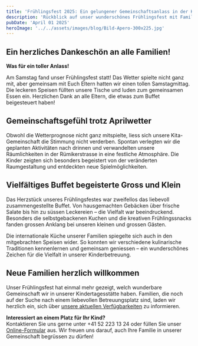 ```yaml
---
title: 'Frühlingsfest 2025: Ein gelungener Gemeinschaftsanlass in der KiTa Luftibus'
description: 'Rückblick auf unser wunderschönes Frühlingsfest mit Familien, leckerem Buffet und schönen Momenten trotz wechselhaftem Wetter'
pubDate: 'April 01 2025'
heroImage: '../../assets/images/blog/Bild-Apero-300x225.jpg'
---
```


## Ein herzliches Dankeschön an alle Familien!

**Was für ein toller Anlass!**

Am Samstag fand unser Frühlingsfest statt! Das Wetter spielte nicht ganz mit, aber gemeinsam mit
Euch Eltern hatten wir einen tollen Samstagmittag. Die leckeren Speisen füllten unsere Tische und
luden zum gemeinsamen Essen ein. Herzlichen Dank an alle Eltern, die etwas zum Buffet beigesteuert
haben!

## Gemeinschaftsgefühl trotz Aprilwetter

Obwohl die Wetterprognose nicht ganz mitspielte, liess sich unsere Kita-Gemeinschaft die Stimmung
nicht verderben. Spontan verlegten wir die geplanten Aktivitäten nach drinnen und verwandelten
unsere Räumlichkeiten in der Rümikerstrasse in eine festliche Atmosphäre. Die Kinder zeigten sich
besonders begeistert von der veränderten Raumgestaltung und entdeckten neue Spielmöglichkeiten.

## Vielfältiges Buffet begeisterte Gross und Klein

Das Herzstück unseres Frühlingsfestes war zweifellos das liebevoll zusammengestellte Buffet. Von
hausgemachten Gebäcken über frische Salate bis hin zu süssen Leckereien – die Vielfalt war
beeindruckend. Besonders die selbstgebackenen Kuchen und die kreativen Frühlingssnacks fanden
grossen Anklang bei unseren kleinen und grossen Gästen.

Die internationale Küche unserer Familien spiegelte sich auch in den mitgebrachten Speisen wider. So
konnten wir verschiedene kulinarische Traditionen kennenlernen und gemeinsam geniessen – ein
wunderschönes Zeichen für die Vielfalt in unserer Kinderbetreuung.

## Neue Familien herzlich willkommen

Unser Frühlingsfest hat einmal mehr gezeigt, welch wunderbare Gemeinschaft wir in unserer
Kindertagesstätte haben. Familien, die noch auf der Suche nach einem liebevollen Betreuungsplatz
sind, laden wir herzlich ein, sich über [unsere aktuellen Verfügbarkeiten](/verfuegbare-plaetze-und-anmeldung) zu informieren.

**Interessiert an einem Platz für Ihr Kind?**  
Kontaktieren Sie uns gerne unter +41 52 223 13 24 oder füllen Sie
unser [Online-Formular](/verfuegbare-plaetze-und-anmeldung) aus. Wir freuen uns darauf, auch Ihre
Familie in unserer Gemeinschaft begrüssen zu dürfen!
